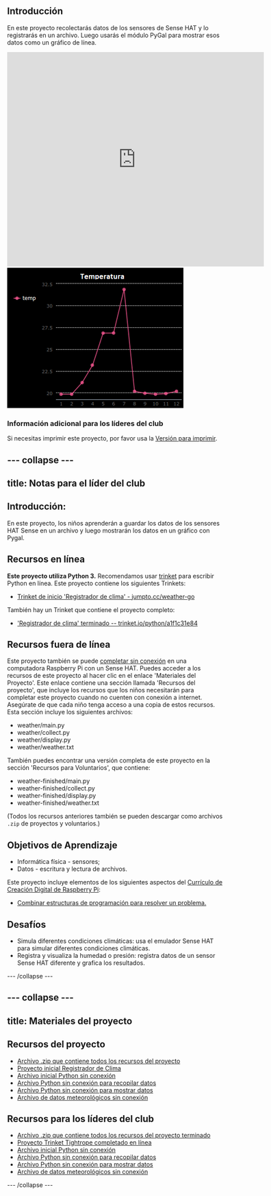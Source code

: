 ## Introducción

En este proyecto recolectarás datos de los sensores de Sense HAT y lo registrarás en un archivo. Luego usarás el módulo PyGal para mostrar esos datos como un gráfico de línea.

<div class="trinket">
  <iframe src="https://trinket.io/embed/python/a1f1c31e84?outputOnly=true&start=result" width="600" height="500" frameborder="0" marginwidth="0" marginheight="0" allowfullscreen mark="crwd-mark">
</iframe> <img src="images/weather-final.png" />
</div>

### Información adicional para los líderes del club

Si necesitas imprimir este proyecto, por favor usa la [ Versión para imprimir](https://projects.raspberrypi.org/es-LA/projects/weather-logger/print).

--- collapse ---
---
title: Notas para el líder del club
---

## Introducción:

En este proyecto, los niños aprenderán a guardar los datos de los sensores HAT Sense en un archivo y luego mostrarán los datos en un gráfico con Pygal.

## Recursos en línea

**Este proyecto utiliza Python 3.** Recomendamos usar [trinket](https://trinket.io/) para escribir Python en línea. Este proyecto contiene los siguientes Trinkets:

* [Trinket de inicio 'Registrador de clima' - jumpto.cc/weather-go](http://jumpto.cc/weather-go)

También hay un Trinket que contiene el proyecto completo:

* ['Registrador de clima' terminado -- trinket.io/python/a1f1c31e84](https://trinket.io/python/a1f1c31e84)

## Recursos fuera de línea

Este proyecto también se puede [completar sin conexión](https://www.codeclubprojects.org/en-GB/resources/physical-sense-hat/) en una computadora Raspberry Pi con un Sense HAT. Puedes acceder a los recursos de este proyecto al hacer clic en el enlace 'Materiales del Proyecto'. Este enlace contiene una sección llamada 'Recursos del proyecto', que incluye los recursos que los niños necesitarán para completar este proyecto cuando no cuenten con conexión a internet. Asegúrate de que cada niño tenga acceso a una copia de estos recursos. Esta sección incluye los siguientes archivos:

* weather/main.py
* weather/collect.py
* weather/display.py
* weather/weather.txt

También puedes encontrar una versión completa de este proyecto en la sección 'Recursos para Voluntarios', que contiene:

* weather-finished/main.py
* weather-finished/collect.py
* weather-finished/display.py
* weather-finished/weather.txt

(Todos los recursos anteriores también se pueden descargar como archivos `.zip` de proyectos y voluntarios.)

## Objetivos de Aprendizaje

* Informática física - sensores;
* Datos - escritura y lectura de archivos.

Este proyecto incluye elementos de los siguientes aspectos del [Currículo de Creación Digital de Raspberry Pi](http://rpf.io/curriculum):

* [Combinar estructuras de programación para resolver un problema.](https://www.raspberrypi.org/curriculum/programming/builder)

## Desafíos

* Simula diferentes condiciones climáticas: usa el emulador Sense HAT para simular diferentes condiciones climáticas. 
* Registra y visualiza la humedad o presión: registra datos de un sensor Sense HAT diferente y grafica los resultados. 

--- /collapse ---

--- collapse ---
---
title: Materiales del proyecto
---

## Recursos del proyecto

* [Archivo .zip que contiene todos los recursos del proyecto](resources/weather-logger-project-resources.zip)
* [Proyecto inicial Registrador de Clima](http://jumpto.cc/weather-go)
* [Archivo inicial Python sin conexión](resources/weather-logger-main.py)
* [Archivo Python sin conexión para recopilar datos](resources/weather-logger-collect.py)
* [Archivo Python sin conexión para mostrar datos](resources/weather-logger-display.py)
* [Archivo de datos meteorológicos sin conexión](resources/weather--loggerweather.txt)

## Recursos para los líderes del club

* [Archivo .zip que contiene todos los recursos del proyecto terminado](resources/weather-logger-volunteer-resources.zip)
* [Proyecto Trinket Tightrope completado en línea](https://trinket.io/python/a1f1c31e84)
* [Archivo inicial Python sin conexión](resources/weather-logger-finished-main.py)
* [Archivo Python sin conexión para recopilar datos](resources/weather-logger-finished-collect.py)
* [Archivo Python sin conexión para mostrar datos](resources/weather-logger-finished-display.py)
* [Archivo de datos meteorológicos sin conexión](resources/weather-logger-finished-weather.txt)

--- /collapse ---